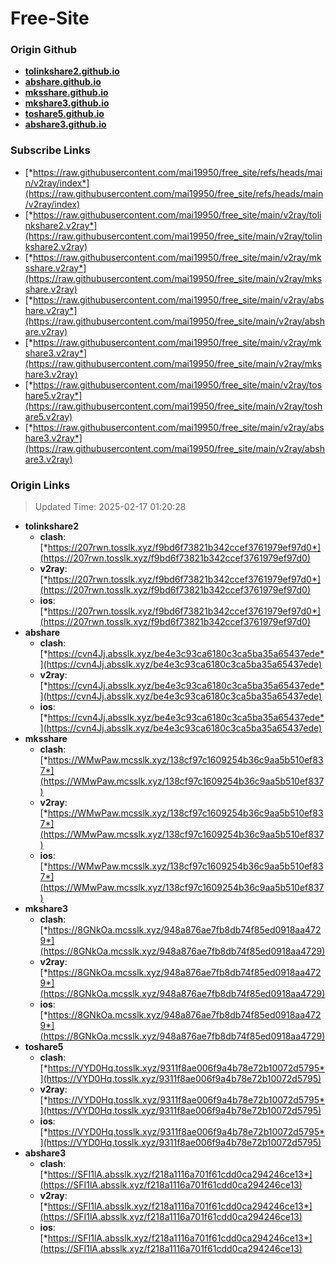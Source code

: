 # Free-Site

### Origin Github

- [**tolinkshare2.github.io**](https://github.com/tolinkshare2/tolinkshare2.github.io)
- [**abshare.github.io**](https://github.com/abshare/abshare.github.io)
- [**mksshare.github.io**](https://github.com/mksshare/mksshare.github.io)
- [**mkshare3.github.io**](https://github.com/mkshare3/mkshare3.github.io)
- [**toshare5.github.io**](https://github.com/toshare5/toshare5.github.io)
- [**abshare3.github.io**](https://github.com/abshare3/abshare3.github.io)

### Subscribe Links

- [*https://raw.githubusercontent.com/mai19950/free_site/refs/heads/main/v2ray/index*](https://raw.githubusercontent.com/mai19950/free_site/refs/heads/main/v2ray/index)
- [*https://raw.githubusercontent.com/mai19950/free_site/main/v2ray/tolinkshare2.v2ray*](https://raw.githubusercontent.com/mai19950/free_site/main/v2ray/tolinkshare2.v2ray)
- [*https://raw.githubusercontent.com/mai19950/free_site/main/v2ray/mksshare.v2ray*](https://raw.githubusercontent.com/mai19950/free_site/main/v2ray/mksshare.v2ray)
- [*https://raw.githubusercontent.com/mai19950/free_site/main/v2ray/abshare.v2ray*](https://raw.githubusercontent.com/mai19950/free_site/main/v2ray/abshare.v2ray)
- [*https://raw.githubusercontent.com/mai19950/free_site/main/v2ray/mkshare3.v2ray*](https://raw.githubusercontent.com/mai19950/free_site/main/v2ray/mkshare3.v2ray)
- [*https://raw.githubusercontent.com/mai19950/free_site/main/v2ray/toshare5.v2ray*](https://raw.githubusercontent.com/mai19950/free_site/main/v2ray/toshare5.v2ray)
- [*https://raw.githubusercontent.com/mai19950/free_site/main/v2ray/abshare3.v2ray*](https://raw.githubusercontent.com/mai19950/free_site/main/v2ray/abshare3.v2ray)

### Origin Links

> Updated Time: 2025-02-17 01:20:28

- **tolinkshare2**
  - **clash**: [*https://207rwn.tosslk.xyz/f9bd6f73821b342ccef3761979ef97d0*](https://207rwn.tosslk.xyz/f9bd6f73821b342ccef3761979ef97d0)
  - **v2ray**: [*https://207rwn.tosslk.xyz/f9bd6f73821b342ccef3761979ef97d0*](https://207rwn.tosslk.xyz/f9bd6f73821b342ccef3761979ef97d0)
  - **ios**: [*https://207rwn.tosslk.xyz/f9bd6f73821b342ccef3761979ef97d0*](https://207rwn.tosslk.xyz/f9bd6f73821b342ccef3761979ef97d0)
- **abshare**
  - **clash**: [*https://cvn4Jj.absslk.xyz/be4e3c93ca6180c3ca5ba35a65437ede*](https://cvn4Jj.absslk.xyz/be4e3c93ca6180c3ca5ba35a65437ede)
  - **v2ray**: [*https://cvn4Jj.absslk.xyz/be4e3c93ca6180c3ca5ba35a65437ede*](https://cvn4Jj.absslk.xyz/be4e3c93ca6180c3ca5ba35a65437ede)
  - **ios**: [*https://cvn4Jj.absslk.xyz/be4e3c93ca6180c3ca5ba35a65437ede*](https://cvn4Jj.absslk.xyz/be4e3c93ca6180c3ca5ba35a65437ede)
- **mksshare**
  - **clash**: [*https://WMwPaw.mcsslk.xyz/138cf97c1609254b36c9aa5b510ef837*](https://WMwPaw.mcsslk.xyz/138cf97c1609254b36c9aa5b510ef837)
  - **v2ray**: [*https://WMwPaw.mcsslk.xyz/138cf97c1609254b36c9aa5b510ef837*](https://WMwPaw.mcsslk.xyz/138cf97c1609254b36c9aa5b510ef837)
  - **ios**: [*https://WMwPaw.mcsslk.xyz/138cf97c1609254b36c9aa5b510ef837*](https://WMwPaw.mcsslk.xyz/138cf97c1609254b36c9aa5b510ef837)
- **mkshare3**
  - **clash**: [*https://8GNkOa.mcsslk.xyz/948a876ae7fb8db74f85ed0918aa4729*](https://8GNkOa.mcsslk.xyz/948a876ae7fb8db74f85ed0918aa4729)
  - **v2ray**: [*https://8GNkOa.mcsslk.xyz/948a876ae7fb8db74f85ed0918aa4729*](https://8GNkOa.mcsslk.xyz/948a876ae7fb8db74f85ed0918aa4729)
  - **ios**: [*https://8GNkOa.mcsslk.xyz/948a876ae7fb8db74f85ed0918aa4729*](https://8GNkOa.mcsslk.xyz/948a876ae7fb8db74f85ed0918aa4729)
- **toshare5**
  - **clash**: [*https://VYD0Hq.tosslk.xyz/9311f8ae006f9a4b78e72b10072d5795*](https://VYD0Hq.tosslk.xyz/9311f8ae006f9a4b78e72b10072d5795)
  - **v2ray**: [*https://VYD0Hq.tosslk.xyz/9311f8ae006f9a4b78e72b10072d5795*](https://VYD0Hq.tosslk.xyz/9311f8ae006f9a4b78e72b10072d5795)
  - **ios**: [*https://VYD0Hq.tosslk.xyz/9311f8ae006f9a4b78e72b10072d5795*](https://VYD0Hq.tosslk.xyz/9311f8ae006f9a4b78e72b10072d5795)
- **abshare3**
  - **clash**: [*https://SFI1lA.absslk.xyz/f218a1116a701f61cdd0ca294246ce13*](https://SFI1lA.absslk.xyz/f218a1116a701f61cdd0ca294246ce13)
  - **v2ray**: [*https://SFI1lA.absslk.xyz/f218a1116a701f61cdd0ca294246ce13*](https://SFI1lA.absslk.xyz/f218a1116a701f61cdd0ca294246ce13)
  - **ios**: [*https://SFI1lA.absslk.xyz/f218a1116a701f61cdd0ca294246ce13*](https://SFI1lA.absslk.xyz/f218a1116a701f61cdd0ca294246ce13)
